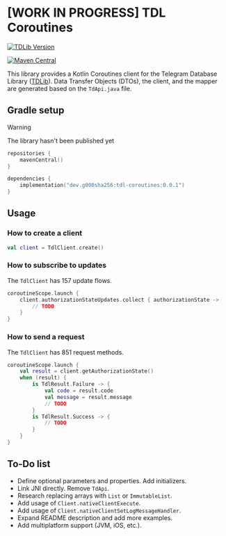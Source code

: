 # [WORK IN PROGRESS] TDL Coroutines

[![TDLib Version](https://img.shields.io/badge/TDLib-1.8.48-blue?labelColor=19212A&color=53A5E3)](https://github.com/tdlib/td/tree/b8b08b02dbbc0c05e7129e2f306c636c5b8ec04f)

[![Maven Central](https://img.shields.io/maven-central/v/dev.g000sha256/tdl-coroutines?label=Maven%20Central&labelColor=171C35&color=E38E33)](https://central.sonatype.com/artifact/dev.g000sha256/tdl-coroutines)

This library provides a Kotlin Coroutines client for the Telegram Database Library ([TDLib](https://github.com/tdlib/td)).
Data Transfer Objects (DTOs), the client, and the mapper are generated based on the `TdApi.java` file.

## Gradle setup

> [!WARNING]
> The library hasn't been published yet

```kotlin
repositories {
    mavenCentral()
}
```

```kotlin
dependencies {
    implementation("dev.g000sha256:tdl-coroutines:0.0.1")
}
```

## Usage

### How to create a client

```kotlin
val client = TdlClient.create()
```

### How to subscribe to updates

The `TdlClient` has 157 update flows.

```kotlin
coroutineScope.launch {
    client.authorizationStateUpdates.collect { authorizationState ->
        // TODO
    }
}
```

### How to send a request

The `TdlClient` has 851 request methods.

```kotlin
coroutineScope.launch {
    val result = client.getAuthorizationState()
    when (result) {
        is TdlResult.Failure -> {
            val code = result.code
            val message = result.message
            // TODO
        }
        is TdlResult.Success -> {
            // TODO
        }
    }
}
```

## To-Do list

- Define optional parameters and properties. Add initializers.
- Link JNI directly. Remove `TdApi`.
- Research replacing arrays with `List` or `ImmutableList`.
- Add usage of `Client.nativeClientExecute`.
- Add usage of `Client.nativeClientSetLogMessageHandler`.
- Expand README description and add more examples.
- Add multiplatform support (JVM, iOS, etc.).
